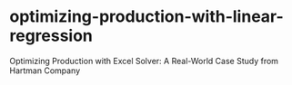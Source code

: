 # optimizing-production-with-linear-regression
Optimizing Production with Excel Solver: A Real-World Case Study from Hartman Company
